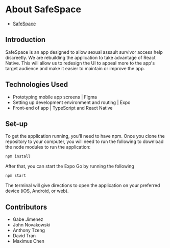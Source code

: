 # About SafeSpace
- [SafeSpace](https://safespace525.wixsite.com/home/about-us)

## Introduction
SafeSpace is an app designed to allow sexual assault survivor access help discreetly. We are rebuilding the application to take advantage of React Native. This will allow us to redesign the UI to appeal more to the app's target audience and make it easier to maintain or improve the app.

## Technologies Used
- Prototyping mobile app screens | Figma
- Setting up development environment and routing | Expo
- Front-end of app | TypeScript and React Native

## Set-up
To get the application running, you'll need to have npm. Once you clone the repository to your computer, you will need to run the following to download the node modules to run the application:
```sh
npm install
```
After that, you can start the Expo Go by running the following
```sh
npm start
```
The terminal will give directions to open the application on your preferred device (iOS, Android, or web).


## Contributors
- Gabe Jimenez
- John Novakowski
- Anthony Tzeng
- David Tran
- Maximus Chen
